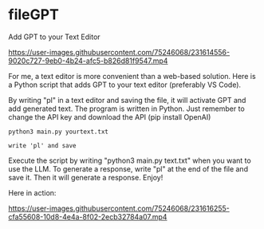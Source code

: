 # fileGPT
Add GPT to your Text Editor



https://user-images.githubusercontent.com/75246068/231614556-9020c727-9eb0-4b24-afc5-b826d81f9547.mp4
  
  

  

For me, a text editor is more convenient than a web-based solution. Here is a Python script that adds GPT to your text editor (preferably VS Code).

By writing "pl" in a text editor and saving the file, it will activate GPT and add generated text. The program is written in Python. Just remember to change the API key and download the API (pip install OpenAI)

```
python3 main.py yourtext.txt
```

```
write 'pl' and save
```

Execute the script by writing "python3 main.py text.txt" when you want to use the LLM. To generate a response, write "pl" at the end of the file and save it. Then it will generate a response. Enjoy!

Here in action:



https://user-images.githubusercontent.com/75246068/231616255-cfa55608-10d8-4e4a-8f02-2ecb32784a07.mp4

